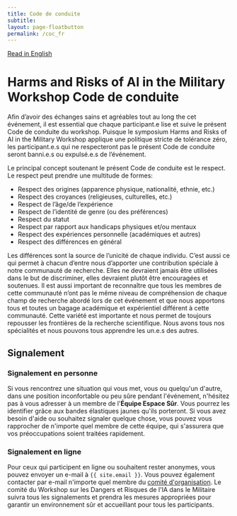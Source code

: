 ```yaml
---
title: Code de conduite
subtitle:
layout: page-floatbutton
permalink: /coc_fr
---
```

<div class="box">
  <a href="/coc.html">Read in English</a>
</div>

# Harms and Risks of AI in the Military Workshop Code de conduite
Afin d’avoir des échanges sains et agréables tout au long the cet événement, il est essential que chaque participant.e lise et suive le présent Code de conduite du workshop. Puisque le symposium Harms and Risks of AI in the Military Workshop applique une politique stricte de tolérance zéro, les participant.e.s qui ne respecteront pas le présent Code de conduite seront banni.e.s ou expulsé.e.s de l’événement.

Le principal concept soutenant le présent Code de conduite est le respect. Le respect peut prendre une multitude de formes:
- Respect des origines (apparence physique, nationalité, ethnie, etc.)
- Respect des croyances (religieuses, culturelles, etc.)
- Respect de l’âge/de l’expérience
- Respect de l’identité de genre (ou des préférences)
- Respect du statut
- Respect par rapport aux handicaps physiques et/ou mentaux
- Respect des expériences personnelle (académiques et autres)
- Respect des différences en général

Les différences sont la source de l’unicité de chaque individu. C’est aussi ce qui permet à chacun d’entre nous d’apporter une contribution spéciale à notre communauté de recherche. Elles ne devraient jamais être utilisées dans le but de discriminer, elles devraient plutôt être encouragées et soutenues. Il est aussi important de reconnaître que tous les membres de cette communauté n’ont pas le même niveau de compréhension de chaque champ de recherche abordé lors de cet événement et que nous apportons tous et toutes un bagage académique et expérientiel différent à cette communauté. Cette variété est importante et nous permet de toujours repousser les frontières de la recherche scientifique. Nous avons tous nos spécialités et nous pouvons tous apprendre les un.e.s des autres.

## Signalement

### Signalement en personne  
Si vous rencontrez une situation qui vous met, vous ou quelqu'un d'autre, dans une position inconfortable ou peu sûre pendant l'événement, n'hésitez pas à vous adresser à un membre de l'**Équipe Espace Sûr**. Vous pourrez les identifier grâce aux bandes élastiques jaunes qu'ils porteront. Si vous avez besoin d'aide ou souhaitez signaler quelque chose, vous pouvez vous rapprocher de n'importe quel membre de cette équipe, qui s'assurera que vos préoccupations soient traitées rapidement.

### Signalement en ligne  
Pour ceux qui participent en ligne ou souhaitent rester anonymes, vous pouvez envoyer un e-mail à `{{ site.email }}`. Vous pouvez également contacter par e-mail n'importe quel membre du [comité d'organisation](/team.html). Le comité du Workshop sur les Dangers et Risques de l'IA dans le Militaire suivra tous les signalements et prendra les mesures appropriées pour garantir un environnement sûr et accueillant pour tous les participants.